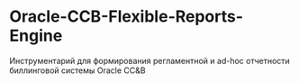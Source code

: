 # Oracle-CCB-Flexible-Reports-Engine
Инструментарий для формирования регламентной и ad-hoc отчетности биллинговой системы Oracle CC&amp;B
